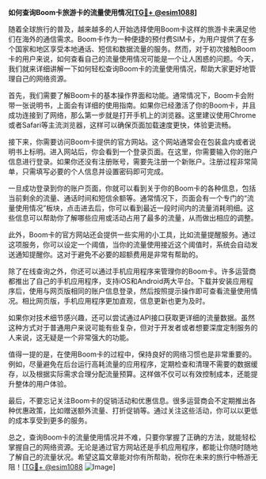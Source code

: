 **如何查询Boom卡旅游卡的流量使用情况[[TG💪+ @esim1088](https://t.me/s/esim1088)]**

随着全球旅行的普及，越来越多的人开始选择使用Boom卡这样的旅游卡来满足他们在海外的通信需求。Boom卡作为一种便捷的预付费SIM卡，为用户提供了在多个国家和地区享受本地通话、短信和数据流量的服务。然而，对于初次接触Boom卡的用户来说，如何查看自己的流量使用情况可能是一个让人困惑的问题。今天，我们就来详细讲解一下如何轻松查询Boom卡的流量使用情况，帮助大家更好地管理自己的网络资源。

首先，我们需要了解Boom卡的基本操作界面和功能。通常情况下，Boom卡会附带一张说明书，上面会有详细的使用指南。如果你已经激活了你的Boom卡，并且成功连接到了网络，那么第一步就是打开手机上的浏览器。这里建议使用Chrome或者Safari等主流浏览器，这样可以确保页面加载速度更快，体验更流畅。

接下来，你需要访问Boom卡提供的官方网站。这个网站通常会在包装盒内或者说明书上标明。进入网站后，你会看到一个登录页面。在这里，你需要输入你的账户信息进行登录。如果你还没有注册账号，需要先注册一个新账户。注册过程非常简单，只需填写必要的个人信息并设置密码即可完成。

一旦成功登录到你的账户页面，你就可以看到关于你的Boom卡的各种信息，包括当前剩余的流量、通话时间和短信余额等。通常情况下，页面会有一个专门的“流量使用情况”板块，点击进去后，你可以看到最近一段时间内的流量消耗明细。这些信息可以帮助你了解哪些应用或活动占用了最多的流量，从而做出相应的调整。

此外，Boom卡的官方网站还会提供一些实用的小工具，比如流量提醒服务。通过这项服务，你可以设定一个阈值，当你的流量使用接近这个阈值时，系统会自动发送通知提醒你。这对于避免不必要的超额费用是非常有帮助的。

除了在线查询之外，你还可以通过手机应用程序来管理你的Boom卡。许多运营商都推出了自己的手机应用程序，支持iOS和Android两大平台。下载并安装应用程序后，使用与网页版相同的账户信息登录，然后按照提示操作即可查看流量使用情况。相比网页版，手机应用程序更加直观，信息更新也更为及时。

如果你对技术细节感兴趣，还可以尝试通过API接口获取更详细的流量数据。虽然这种方式对于普通用户来说可能有些复杂，但对于开发者或者想要深度定制服务的人来说，这无疑是一个非常强大的功能。

值得一提的是，在使用Boom卡的过程中，保持良好的网络习惯也是非常重要的。例如，尽量避免在后台运行高耗流量的应用程序，定期检查和清理不需要的数据缓存，以及根据实际需求合理分配流量预算。这样做不仅可以有效控制成本，还能提升整体的用户体验。

最后，不要忘记关注Boom卡的促销活动和优惠信息。很多运营商会不定期推出各种优惠政策，比如赠送额外流量、打折促销等。通过关注这些活动，你可以以更低的成本享受到更多的服务。

总之，查询Boom卡的流量使用情况并不难，只要你掌握了正确的方法，就能轻松掌握自己的网络资源。无论是通过官方网站还是手机应用程序，都能让你随时随地了解自己的流量状况。希望这篇文章能对你有所帮助，祝你在未来的旅行中畅游无阻！[[TG💪+ @esim1088](https://t.me/s/esim1088) ![Image](https://i.postimg.cc/4NQfJmqS/Snipaste-2025-05-13-00-14-12.png)]